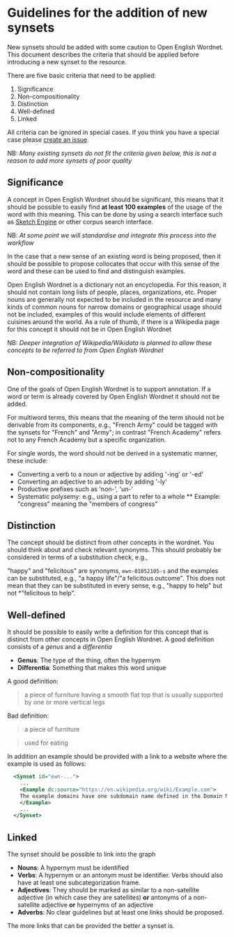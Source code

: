 # Guidelines for the addition of new synsets

New synsets should be added with some caution to Open English Wordnet. This document
describes the criteria that should be applied before introducing a new synset 
to the resource.

There are five basic criteria that need to be applied:

1. Significance
2. Non-compositionality
3. Distinction
4. Well-defined
5. Linked

All criteria can be ignored in special cases. If you think you have a special
case please [create an issue](https://github.com/globalwordnet/english-wordnet/issues/new).

NB: *Many existing synsets do not fit the criteria given below, this is not 
a reason to add more synsets of poor quality*

## Significance

A concept in Open English Wordnet should be significant, this means that it should
be possible to easily find **at least 100 examples** of the usage of the word 
with this meaning. This can be done by using a search interface such as 
[Sketch Engine](http://sketchengine.eu) or other corpus search interface.

NB: *At some point we will standardise and integrate this process into the workflow*

In the case that a new sense of an existing word is being proposed, then it 
should be possible to propose collocates that occur with this sense of the word
and these can be used to find and distinguish examples.

Open English Wordnet is a dictionary not an encyclopedia. For this reason, it should
not contain long lists of people, places, organizations, etc. Proper nouns are
generally not expected to be included in the resource and many kinds of common 
nouns for narrow domains or geographical usage should not be included, examples 
of this would include elements of different cuisines around the world. As a rule 
of thumb, if there is a Wikipedia page for this concept it should not be in
Open English Wordnet

NB: *Deeper integration of Wikipedia/Wikidata is planned to allow these concepts
to be referred to from Open English Wordnet*

## Non-compositionality

One of the goals of Open English Wordnet is to support annotation. If a word or term
is already covered by Open English Wordnet it should not be added. 

For multiword terms, this means that the meaning of the term should not be 
derivable from its components, e.g., "French Army" could be tagged with the 
synsets for "French" and "Army"; in contrast "French Academy" refers not to 
any French Academy but a specific organization.

For single words, the word should not be derived in a systematic manner, these
include:

* Converting a verb to a noun or adjective by adding '-ing' or '-ed'
* Converting an adjective to an adverb by adding '-ly'
* Productive prefixes such as 'non-', 'un-'
* Systematic polysemy: e.g., using a part to refer to a whole 
** Example: "congress" meaning the "members of congress"

## Distinction

The concept should be distinct from other concepts in the wordnet. You should
think about and check relevant synonyms. This should probably be considered in
terms of a substitution check, e.g.,

"happy" and "felicitous" are synonyms, `ewn-01052105-s` and the examples can be
substituted, e.g., "a happy life"/"a felicitous outcome". This does not mean 
that they can be substituted in every sense, e.g., "happy to help" but not
*"felicitous to help".


## Well-defined

It should be possible to easily write a definition for this concept that is 
distinct from other concepts in Open English Wordnet. A good definition consists of
a *genus* and a *differentia*

* **Genus**: The type of the thing, often the hypernym
* **Differentia**: Something that makes this word unique

A good definition:

> a piece of furniture having a smooth flat top that is usually supported by one or more vertical legs

Bad definition:

> a piece of furniture

> used for eating

In addition an example should be provided with a link to a website where the 
example is used as follows:

```xml
  <Synset id="ewn-...">
    ...
    <Example dc:source="https://en.wikipedia.org/wiki/Example.com">
    The example domains have one subdomain name defined in the Domain Name System
    </Example>
    ...
  </Synset>
```

## Linked

The synset should be possible to link into the graph

* **Nouns**: A hypernym must be identified
* **Verbs**: A hypernym or an antonym must be identifier. Verbs should also have
    at least one subcategorization frame.
* **Adjectives**: They should be marked as similar to a non-satellite adjective 
    (in which case they are satellites) **or** antonyms of a non-satellite 
    adjective **or** hypernyms of an adjective
* **Adverbs**: No clear guidelines but at least one links should be proposed.

The more links that can be provided the better a synset is.
